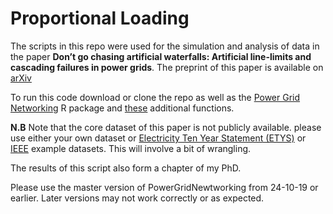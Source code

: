 # Proportional Loading

The scripts in this repo were used for the simulation and analysis of data in the paper **Don’t go chasing artificial waterfalls:  Artificial line-limits and cascading failures in power grids**. The preprint of this paper is available on [arXiv](https://arxiv.org/abs/1907.12848)

To run this code download or clone the repo as well as the [Power Grid Networking](https://github.com/JonnoB/PowerGridNetworking) R package and [these](https://github.com/JonnoB/Useful_PhD__R_Functions) additional functions.

**N.B** Note that the core dataset of this paper is not publicly available. please use either your own dataset or [Electricity Ten Year Statement (ETYS)](https://www.nationalgrideso.com/insights/electricity-ten-year-statement-etys) or [IEEE](https://icseg.iti.illinois.edu/power-cases/) example datasets. This will involve a bit of wrangling.

The results of this script also form a chapter of my PhD.

Please use the master version of PowerGridNewtworking from 24-10-19 or earlier. Later versions may not work correctly or as expected.
